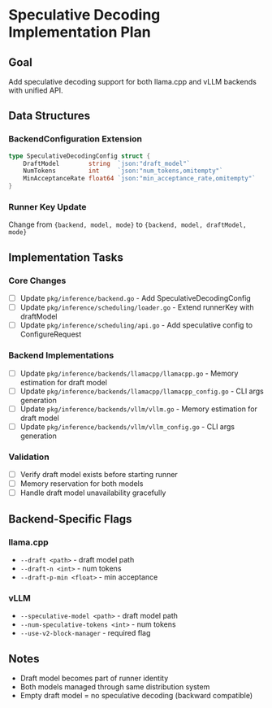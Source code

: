 # Speculative Decoding Implementation Plan

## Goal
Add speculative decoding support for both llama.cpp and vLLM backends with unified API.

## Data Structures

### BackendConfiguration Extension
```go
type SpeculativeDecodingConfig struct {
    DraftModel        string  `json:"draft_model"`
    NumTokens         int     `json:"num_tokens,omitempty"`
    MinAcceptanceRate float64 `json:"min_acceptance_rate,omitempty"`
}
```

### Runner Key Update
Change from `{backend, model, mode}` to `{backend, model, draftModel, mode}`

## Implementation Tasks

### Core Changes
- [ ] Update `pkg/inference/backend.go` - Add SpeculativeDecodingConfig
- [ ] Update `pkg/inference/scheduling/loader.go` - Extend runnerKey with draftModel
- [ ] Update `pkg/inference/scheduling/api.go` - Add speculative config to ConfigureRequest

### Backend Implementations
- [ ] Update `pkg/inference/backends/llamacpp/llamacpp.go` - Memory estimation for draft model
- [ ] Update `pkg/inference/backends/llamacpp/llamacpp_config.go` - CLI args generation
- [ ] Update `pkg/inference/backends/vllm/vllm.go` - Memory estimation for draft model
- [ ] Update `pkg/inference/backends/vllm/vllm_config.go` - CLI args generation

### Validation
- [ ] Verify draft model exists before starting runner
- [ ] Memory reservation for both models
- [ ] Handle draft model unavailability gracefully

## Backend-Specific Flags

### llama.cpp
- `--draft <path>` - draft model path
- `--draft-n <int>` - num tokens
- `--draft-p-min <float>` - min acceptance

### vLLM
- `--speculative-model <path>` - draft model path
- `--num-speculative-tokens <int>` - num tokens
- `--use-v2-block-manager` - required flag

## Notes
- Draft model becomes part of runner identity
- Both models managed through same distribution system
- Empty draft model = no speculative decoding (backward compatible)